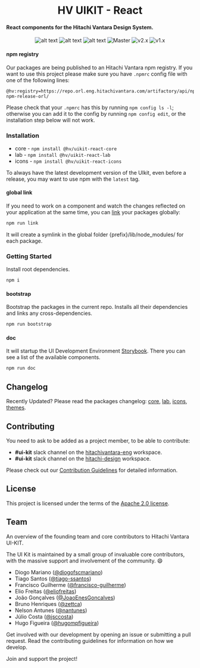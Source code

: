 <h1 align="center">HV UIKIT - React</h1>

#### React components for the Hitachi Vantara Design System.

<div align="center">


![alt text](https://img.shields.io/badge/node-12.14-brightgreen.svg)
![alt text](https://img.shields.io/badge/license-Apache%202-blue.svg)
![alt text](https://img.shields.io/badge/plataforms-chrome%20%7C%20firefox%20%7C%20safari%20%7C%20edge%20%7C%20ie%2011-blue.svg)
![Master](https://github.com/lumada-design/hv-uikit-react/workflows/Master%20Nightly/badge.svg)
![v2.x](https://github.com/lumada-design/hv-uikit-react/workflows/v2.x%20Nightly/badge.svg)
![v1.x](https://github.com/lumada-design/hv-uikit-react/workflows/v1.x%20Nightly/badge.svg)

</div>

#### npm registry

Our packages are being published to an Hitachi Vantara npm registry. If you want to use this project please make sure you have `.npmrc` config file with one of the following lines:

```
@hv:registry=https://repo.orl.eng.hitachivantara.com/artifactory/api/npm/uikit-npm-release-orl/
```

Please check that your `.npmrc` has this by running `npm config ls -l`; otherwise you can add it to the config by running `npm config edit`, or the installation step below will not work.

### Installation

- core - `npm install @hv/uikit-react-core`
- lab - `npm install @hv/uikit-react-lab`
- icons - `npm install @hv/uikit-react-icons`

To always have the latest development version of the UIkit, even before a release, you may want to use npm with the `latest` tag.

#### global link

If you need to work on a component and watch the changes reflected on your application at the same time, you can [link](https://docs.npmjs.com/cli/link.html) your packages globally:

```bash
npm run link
```

It will create a symlink in the global folder {prefix}/lib/node_modules/<package> for each package.

### Getting Started

Install root dependencies.

```bash
npm i
```

#### bootstrap

Bootstrap the packages in the current repo. Installs all their dependencies and links any cross-dependencies.

```bash
npm run bootstrap
```

#### doc

It will startup the UI Development Environment [Storybook](https://storybook.js.org/). There you can see a list of the available components.

```bash
npm run doc
```

## Changelog

Recently Updated? Please read the packages changelog: [core](https://github.com/pentaho/hv-uikit-react/blob/master/packages/core/CHANGELOG.md), [lab](https://github.com/pentaho/hv-uikit-react/blob/master/packages/lab/CHANGELOG.md), [icons](https://github.com/pentaho/hv-uikit-react/blob/master/packages/icons/CHANGELOG.md), [themes](https://github.com/pentaho/hv-uikit-react/blob/master/packages/themes/CHANGELOG.md).

## Contributing

You need to ask to be added as a project member, to be able to contribute:

- **#ui-kit** slack channel on the [hitachivantara-eng](https://hitachivantara-eng.slack.com/messages/CFY74GK6G) workspace.
- **#ui-kit** slack channel on the [hitachi-design](https://hitachi-design.slack.com/messages/CGC1E37J9/) workspace.

Please check out our [Contribution Guidelines](https://github.com/pentaho/hv-uikit-react/blob/master/CONTRIBUTING.md) for detailed information.

## License

This project is licensed under the terms of the [Apache 2.0 license](https://github.com/pentaho/hv-uikit-react/blob/master/LICENSE.md).

## Team

An overview of the founding team and core contributors to Hitachi Vantara UI-KIT.

The UI Kit is maintained by a small group of invaluable core contributors, with the massive support and involvement of the community. 😄

- Diogo Mariano ([@diogofscmariano](https://github.com/diogofscmariano))
- Tiago Santos ([@tiago-ssantos](https://github.com/tiago-ssantos))
- Francisco Guilherme ([@francisco-guilherme](https://github.com/frncisco-guilherme))
- Elio Freitas ([@eliofreitas](https://github.com/eliofreitas))
- João Gonçalves ([@JoaoEnesGoncalves](https://github.com/JoaoEnesGoncalves))
- Bruno Henriques ([@zettca](https://github.com/zettca))
- Nelson Antunes ([@nantunes](https://github.com/nantunes))
- Júlio Costa ([@jsccosta](https://github.com/jsccosta))
- Hugo Figueira ([@hugompfigueira](https://github.com/hugompfigueira))

Get involved with our development by opening an issue or submitting a pull request. Read the contributing guidelines for information on how we develop.

Join and support the project!

